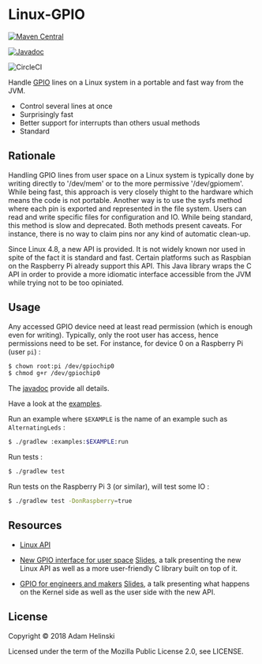 # Linux-GPIO

[![Maven
Central](https://maven-badges.herokuapp.com/maven-central/io.helins/linux-gpio/badge.svg)](https://maven-badges.herokuapp.com/maven-central/io.helins/linux-gpio)

[![Javadoc](https://javadoc.io/badge2/io.helins/linux-gpio/javadoc.svg)](https://javadoc.io/doc/io.helins/linux-gpio)

![CircleCI](https://circleci.com/gh/helins/linux-gpio.java.svg?style=shield)

Handle [GPIO](https://en.wikipedia.org/wiki/General-purpose_input/output) lines 
on a Linux system in a portable and fast way from the JVM.

- Control several lines at once
- Surprisingly fast
- Better support for interrupts than others usual methods
- Standard


## Rationale

Handling GPIO lines from user space on a Linux system is typically done by
writing directly to '/dev/mem' or to the more permissive '/dev/gpiomem'. While being
fast, this approach is very closely thight to the hardware which means the code
is not portable.  Another way is to use the sysfs method where each pin is
exported and represented in the file system. Users can read and write specific
files for configuration and IO. While being standard, this method is slow and
deprecated.  Both methods present caveats. For instance, there is no way to
claim pins nor any kind of automatic clean-up.

Since Linux 4.8, a new API is provided. It is not widely known nor used in spite
of the fact it is standard and fast. Certain platforms such as Raspbian on the
Raspberry Pi already support this API. This Java library wraps the C API in
order to provide a more idiomatic interface accessible from the JVM while trying
not to be too opiniated.


## Usage

Any accessed GPIO device need at least read permission (which is enough even
for writing). Typically, only the root user has access, hence permissions need
to be set. For instance, for device 0 on a Raspberry Pi (user `pi`) :

```bash
$ chown root:pi /dev/gpiochip0
$ chmod g+r /dev/gpiochip0
```

The [javadoc](https://javadoc.io/doc/io.helins/linux-gpio) provide all details.

Have a look at the [examples](../tree/masterexamples).

Run an example where `$EXAMPLE` is the name of an example such as
`AlternatingLeds` :
```bash
$ ./gradlew :examples:$EXAMPLE:run
```

Run tests :
```bash
$ ./gradlew test
```

Run tests on the Raspberry Pi 3 (or similar), will test some IO :
```bash
$ ./gradlew test -DonRaspberry=true
```


## Resources

- [Linux
API](https://github.com/torvalds/linux/blob/master/include/uapi/linux/gpio.h)

- [New GPIO interface for user
space](https://www.youtube.com/watch?v=cdTLewJCL1Y&t=2s)
[Slides](https://www.elinux.org/images/7/74/Elce2017_new_GPIO_interface.pdf), a
talk presenting the new Linux API as well as a more user-friendly C library
built on top of it.

- [GPIO for engineers and makers](https://www.youtube.com/watch?v=lQRCDl0tFiQ)
[Slides](https://elinux.org/images/9/9b/GPIO_for_Engineers_and_Makers.pdf), a
talk presenting what happens on the Kernel side as well as the user side with
the new API.


## License

Copyright © 2018 Adam Helinski

Licensed under the term of the Mozilla Public License 2.0, see LICENSE.
